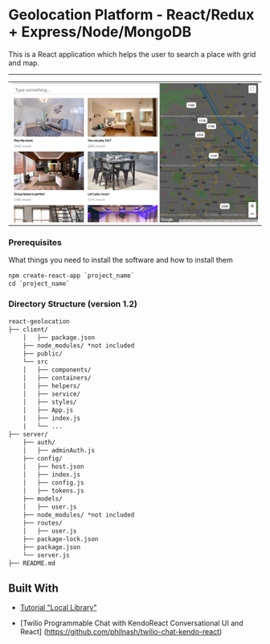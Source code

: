 # Geolocation Platform - React/Redux + Express/Node/MongoDB

This is a React application which helps the user to search a place with grid and map.

---
<table>
  <tr>
    <td><img src="./client/assets/demo.jpg" width="100%"></td>
  <tr>
</table>

### Prerequisites

What things you need to install the software and how to install them

```
npm create-react-app `project_name`
cd `project_name`
```

### Directory Structure (version 1.2)

```
react-geolocation
├── client/
    │   ├── package.json
    ├── node_modules/ *not included
    ├── public/
    └── src
    │   ├── components/
    │   ├── containers/
    │   ├── helpers/
    │   ├── service/
    │   ├── styles/
    │   ├── App.js
    |   ├── index.js
    |   └── ...
├── server/
    ├── auth/
    │   ├── adminAuth.js
    ├── config/
    │   ├── host.json
    │   ├── index.js
    │   ├── config.js
    │   ├── tokens.js   
    ├── models/
    │   ├── user.js
    ├── node_modules/ *not included
    ├── routes/
    │   ├── user.js
    ├── package-lock.json
    ├── package.json
    └── server.js
├── README.md
```

## Built With

* [Tutorial "Local Library"](https://github.com/mdn/express-locallibrary-tutorial)

* [Twilio Programmable Chat with KendoReact Conversational UI and React] (https://github.com/philnash/twilio-chat-kendo-react)